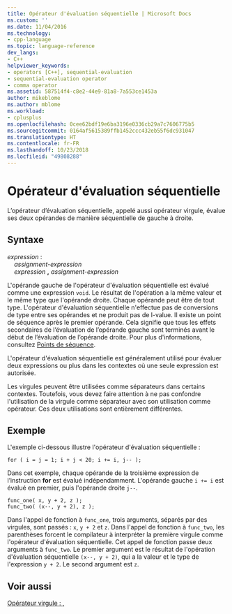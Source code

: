 ```yaml
---
title: Opérateur d'évaluation séquentielle | Microsoft Docs
ms.custom: ''
ms.date: 11/04/2016
ms.technology:
- cpp-language
ms.topic: language-reference
dev_langs:
- C++
helpviewer_keywords:
- operators [C++], sequential-evaluation
- sequential-evaluation operator
- comma operator
ms.assetid: 587514f4-c8e2-44e9-81a8-7a553ce1453a
author: mikeblome
ms.author: mblome
ms.workload:
- cplusplus
ms.openlocfilehash: 0cee62bdf19e6ba3196e0336cb29a7c7606775b5
ms.sourcegitcommit: 0164af5615389ffb1452ccc432eb55f6dc931047
ms.translationtype: HT
ms.contentlocale: fr-FR
ms.lasthandoff: 10/23/2018
ms.locfileid: "49808288"
---
```

# <a name="sequential-evaluation-operator"></a>Opérateur d'évaluation séquentielle

L’opérateur d’évaluation séquentielle, appelé aussi opérateur virgule, évalue ses deux opérandes de manière séquentielle de gauche à droite.

## <a name="syntax"></a>Syntaxe

*expression* :<br/>
&nbsp;&nbsp;&nbsp;&nbsp;*assignment-expression*<br/>
&nbsp;&nbsp;&nbsp;&nbsp;*expression* **,** *assignment-expression*

L'opérande gauche de l'opérateur d'évaluation séquentielle est évalué comme une expression `void`. Le résultat de l'opération a la même valeur et le même type que l'opérande droite. Chaque opérande peut être de tout type. L'opérateur d'évaluation séquentielle n'effectue pas de conversions de type entre ses opérandes et ne produit pas de l-value. Il existe un point de séquence après le premier opérande. Cela signifie que tous les effets secondaires de l’évaluation de l’opérande gauche sont terminés avant le début de l’évaluation de l’opérande droite. Pour plus d'informations, consultez [Points de séquence](../c-language/c-sequence-points.md).

L'opérateur d'évaluation séquentielle est généralement utilisé pour évaluer deux expressions ou plus dans les contextes où une seule expression est autorisée.

Les virgules peuvent être utilisées comme séparateurs dans certains contextes. Toutefois, vous devez faire attention à ne pas confondre l'utilisation de la virgule comme séparateur avec son utilisation comme opérateur. Ces deux utilisations sont entièrement différentes.

## <a name="example"></a>Exemple

L'exemple ci-dessous illustre l'opérateur d'évaluation séquentielle :

```
for ( i = j = 1; i + j < 20; i += i, j-- );
```

Dans cet exemple, chaque opérande de la troisième expression de l’instruction **for** est évalué indépendamment. L'opérande gauche `i += i` est évalué en premier, puis l'opérande droite `j--`.

```
func_one( x, y + 2, z );
func_two( (x--, y + 2), z );
```

Dans l'appel de fonction à `func_one`, trois arguments, séparés par des virgules, sont passés : `x`, `y + 2` et `z`. Dans l'appel de fonction à `func_two`, les parenthèses forcent le compilateur à interpréter la première virgule comme l'opérateur d'évaluation séquentielle. Cet appel de fonction passe deux arguments à `func_two`. Le premier argument est le résultat de l'opération d'évaluation séquentielle `(x--, y + 2)`, qui a la valeur et le type de l'expression `y + 2`. Le second argument est `z`.

## <a name="see-also"></a>Voir aussi

[Opérateur virgule : ,](../cpp/comma-operator.md)